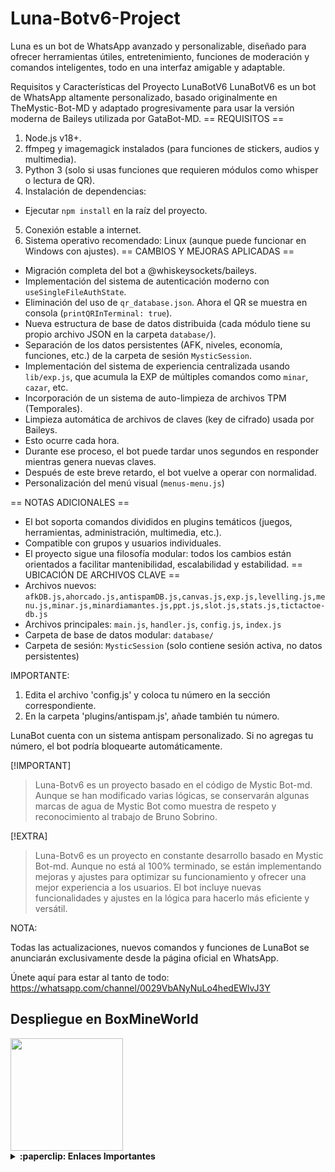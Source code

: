 # Luna-Botv6-Project
Luna es un bot de WhatsApp avanzado y personalizable, diseñado para ofrecer herramientas útiles, entretenimiento, funciones de moderación y comandos inteligentes, todo en una interfaz amigable y adaptable.


Requisitos y Características del Proyecto LunaBotV6
LunaBotV6 es un bot de WhatsApp altamente personalizado, basado originalmente en
TheMystic-Bot-MD y adaptado progresivamente para usar la versión moderna de Baileys utilizada
por GataBot-MD.
== REQUISITOS ==
1. Node.js v18+.
2. ffmpeg y imagemagick instalados (para funciones de stickers, audios y multimedia).
3. Python 3 (solo si usas funciones que requieren módulos como whisper o lectura de QR).
4. Instalación de dependencias:
 - Ejecutar `npm install` en la raíz del proyecto.
5. Conexión estable a internet.
6. Sistema operativo recomendado: Linux (aunque puede funcionar en Windows con ajustes).
== CAMBIOS Y MEJORAS APLICADAS ==
- Migración completa del bot a @whiskeysockets/baileys.
- Implementación del sistema de autenticación moderno con `useSingleFileAuthState`.
- Eliminación del uso de `qr_database.json`. Ahora el QR se muestra en consola
(`printQRInTerminal: true`).
- Nueva estructura de base de datos distribuida (cada módulo tiene su propio archivo JSON en la
carpeta `database/`).
- Separación de los datos persistentes (AFK, niveles, economía, funciones, etc.) de la carpeta de
sesión `MysticSession`.
- Implementación del sistema de experiencia centralizada usando `lib/exp.js`, que acumula la EXP
de múltiples comandos como `minar`, `cazar`, etc.
- Incorporación de un sistema de auto-limpieza de archivos TPM (Temporales).
- Limpieza automática de archivos de claves (key de cifrado) usada por Baileys.
 - Esto ocurre cada hora.
 - Durante ese proceso, el bot puede tardar unos segundos en responder mientras genera nuevas
claves.
 - Después de este breve retardo, el bot vuelve a operar con normalidad.
- Personalización del menú visual (`menus-menu.js`) 

== NOTAS ADICIONALES ==
- El bot soporta comandos divididos en plugins temáticos (juegos, herramientas, administración,
multimedia, etc.).
- Compatible con grupos y usuarios individuales.
- El proyecto sigue una filosofía modular: todos los cambios están orientados a facilitar
mantenibilidad, escalabilidad y estabilidad.
== UBICACIÓN DE ARCHIVOS CLAVE ==
- Archivos nuevos: `afkDB.js,ahorcado.js,antispamDB.js,canvas.js,exp.js,levelling.js,menu.js,minar.js,minardiamantes.js,ppt.js,slot.js,stats.js,tictactoe-db.js`
- Archivos principales: `main.js`, `handler.js`, `config.js`, `index.js`
- Carpeta de base de datos modular: `database/`
- Carpeta de sesión: `MysticSession` (solo contiene sesión activa, no datos persistentes)

IMPORTANTE:

1. Edita el archivo 'config.js' y coloca tu número en la sección correspondiente.
2. En la carpeta 'plugins/antispam.js', añade también tu número.

LunaBot cuenta con un sistema antispam personalizado. Si no agregas tu número, el bot podría bloquearte automáticamente.

[!IMPORTANT]  
> Luna-Botv6 es un proyecto basado en el código de Mystic Bot-md. Aunque se han modificado varias lógicas, se conservarán algunas marcas de agua de Mystic Bot como muestra de respeto y reconocimiento al trabajo de Bruno Sobrino.

[!EXTRA]  
> Luna-Botv6 es un proyecto en constante desarrollo basado en Mystic Bot-md. Aunque no está al 100% terminado, se están implementando mejoras y ajustes para optimizar su funcionamiento y ofrecer una mejor experiencia a los usuarios. El bot incluye nuevas funcionalidades y ajustes en la lógica para hacerlo más eficiente y versátil.

NOTA:

Todas las actualizaciones, nuevos comandos y funciones de LunaBot se anunciarán exclusivamente desde la página oficial en WhatsApp.

Únete aquí para estar al tanto de todo:  
https://whatsapp.com/channel/0029VbANyNuLo4hedEWlvJ3Y

## Despliegue en BoxMineWorld

<a href="https://boxmineworld.com">
  <img width="180px" src="https://boxmineworld.com/img/Logo.png"/>
</a>

<details>
 <summary><b>:paperclip: Enlaces Importantes</b></summary>

- **Sitio Web:** [boxmineworld.com](https://boxmineworld.com)
- **Área de Clientes:** [dash.boxmineworld.com](https://dash.boxmineworld.com)
- **Panel de Control:** [panel.boxmineworld.com](https://panel.boxmineworld.com)
- **Documentación:** [docs.boxmineworld.com](https://docs.boxmineworld.com)
- **Comunidad de Discord:** [¡Únete aquí!](https://discord.gg/84qsr4v)

</details>
